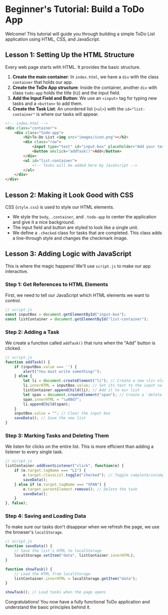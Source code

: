# Beginner's Tutorial: Build a ToDo App

Welcome! This tutorial will guide you through building a simple ToDo List application using HTML, CSS, and JavaScript.

## Lesson 1: Setting Up the HTML Structure

Every web page starts with HTML. It provides the basic structure.

1.  **Create the main container**: In `index.html`, we have a `div` with the class `container` that holds our app.
2.  **Create the ToDo App structure**: Inside the container, another `div` with class `todo-app` holds the title (`h2`) and the input field.
3.  **Add the Input Field and Button**: We use an `<input>` tag for typing new tasks and a `<button>` to add them.
4.  **Create the Task List**: An unordered list (`<ul>`) with the `id="list-container"` is where our tasks will appear.

```html
<!-- index.html -->
<div class="container">
    <div class="todo-app">
        <h2>To-Do List <img src="images/icon.png"></h2>
        <div class="row">
            <input type="text" id="input-box" placeholder="Add your text">
            <button onclick="addTask()">Add</button>
        </div>
        <ul id="list-container">
            <!-- Tasks will be added here by JavaScript -->
        </ul>
    </div>
</div>
```

## Lesson 2: Making it Look Good with CSS

CSS (`style.css`) is used to style our HTML elements.

-   We style the `body`, `.container`, and `.todo-app` to center the application and give it a nice background.
-   The input field and button are styled to look like a single unit.
-   We define a `.checked` class for tasks that are completed. This class adds a line-through style and changes the checkmark image.

## Lesson 3: Adding Logic with JavaScript

This is where the magic happens! We'll use `script.js` to make our app interactive.

### Step 1: Get References to HTML Elements

First, we need to tell our JavaScript which HTML elements we want to control.

```javascript
// script.js
const inputBox = document.getElementById("input-box");
const listContainer = document.getElementById("list-container");
```

### Step 2: Adding a Task

We create a function called `addTask()` that runs when the "Add" button is clicked.

```javascript
// script.js
function addTask() {
    if (inputBox.value === '') {
        alert("You must write something!");
    } else {
        let li = document.createElement("li"); // Create a new <li> element
        li.innerHTML = inputBox.value; // Set its text to the input value
        listContainer.appendChild(li); // Add it to our list
        let span = document.createElement("span"); // Create a 'delete' button
        span.innerHTML = "\u00d7";
        li.appendChild(span);
    }
    inputBox.value = ""; // Clear the input box
    saveData(); // Save the new list
}
```

### Step 3: Marking Tasks and Deleting Them

We listen for clicks on the entire list. This is more efficient than adding a listener to every single task.

```javascript
// script.js
listContainer.addEventListener("click", function(e) {
    if (e.target.tagName === "LI") {
        e.target.classList.toggle("checked"); // Toggle complete/incomplete
        saveData();
    } else if (e.target.tagName === "SPAN") {
        e.target.parentElement.remove(); // Delete the task
        saveData();
    }
}, false);
```

### Step 4: Saving and Loading Data

To make sure our tasks don't disappear when we refresh the page, we use the browser's `localStorage`.

```javascript
// script.js
function saveData() {
    // Save the list's HTML to localStorage
    localStorage.setItem("data", listContainer.innerHTML);
}

function showTask() {
    // Load the HTML from localStorage
    listContainer.innerHTML = localStorage.getItem("data");
}

showTask(); // Load tasks when the page opens
```

Congratulations! You now have a fully functional ToDo application and understand the basic principles behind it.